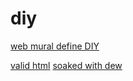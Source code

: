 # diy

[web mural define DIY](https://webmural.com/diy)

[valid html](index.html) [soaked with dew](https://s9a.page/dew)
